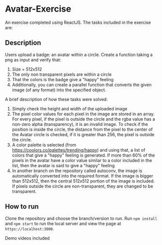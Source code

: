 # Avatar-Exercise

An exercise completed using ReactJS. The tasks included in the exercise are:

## Description
Users upload a badge: an avatar within a circle. Create a function taking a png as input and verify that:
  1. Size = 512x512
  2. The only non transparent pixels are within a circle
  3. That the colors is the badge give a "happy" feeling
  4. Additionally, you can create a parallel function that converts the given image (of any format) into the specified object.

A brief description of how these tasks were solved:
  1. Simply check the height and width of the uploaded image
  2. The pixel color values for each pixel in the image are stored in an array. For every pixel, if the pixel is outside the circle and the rgba value has a non-zero alpha (transparency), it is an invalid image. To check if       the position is inside the circle, the distance from the pixel to the center of the Avatar circle is checked, if it is greater than 256, the pixel is outside the circle.
  3. A color palette is selected (from https://coolors.co/palettes/trending/happy) and using that, a list of colors that give a "happy" feeling is generated. If more than 60% of the pixels in the avatar have a color value         similar to a color included in the list, then the avatar is said to give a "happy" feeling
  4. In another branch on the repository called autoconv, the image is automatically converted into the required format. If the image is bigger than 512x512, then the central 512x512 portion of the image is included. If           pixels outside the circle are non-transparent, they are changed to be transparent.

## How to run
Clone the repository and choose the branch/version to run. Run `npm install` and `npm start` to run the local server and view the page at `https://localhost:3000`.

Demo videos included
